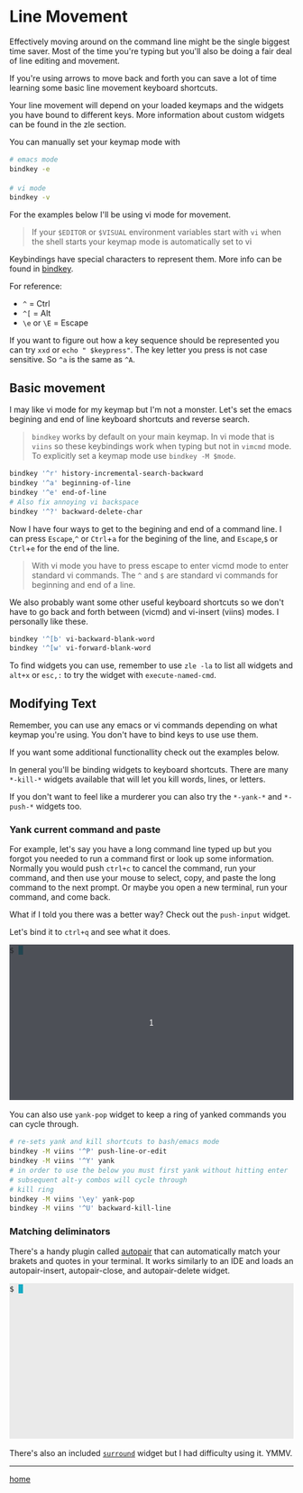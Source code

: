 # Line Movement

Effectively moving around on the command line might be the single biggest time saver.
Most of the time you're typing but you'll also be doing a fair deal of line editing and movement.

If you're using arrows to move back and forth you can save a lot of time learning some basic line movement keyboard shortcuts.

Your line movement will depend on your loaded keymaps and the widgets you have bound to different keys.
More information about custom widgets can be found in the zle section.

You can manually set your keymap mode with

```bash
# emacs mode
bindkey -e

# vi mode
bindkey -v
```

For the examples below I'll be using vi mode for movement.

> If your `$EDITOR` or `$VISUAL` environment variables start with `vi` when the shell starts your keymap mode is automatically set to vi

Keybindings have special characters to represent them.
More info can be found in [bindkey](bindkey.md).

For reference:

* `^`  = Ctrl
* `^[` = Alt
* `\e` or `\E` = Escape

If you want to figure out how a key sequence should be represented you can try `xxd` or `echo " $keypress"`.
The key letter you press is not case sensitive.
So `^a` is the same as `^A`.

## Basic movement

I may like vi mode for my keymap but I'm not a monster.
Let's set the emacs begining and end of line keyboard shortcuts and reverse search.

> `bindkey` works by default on your main keymap.
> In vi mode that is `viins` so these keybindings work when typing but not in `vimcmd` mode.
> To explicitly set a keymap mode use `bindkey -M $mode`.

```bash
bindkey '^r' history-incremental-search-backward
bindkey '^a' beginning-of-line
bindkey '^e' end-of-line
# Also fix annoying vi backspace
bindkey '^?' backward-delete-char
```

Now I have four ways to get to the begining and end of a command line.
I can press `Escape`,`^` or `Ctrl`+`a` for the begining of the line, and `Escape`,`$` or `Ctrl`+`e` for the end of the line.

> With vi mode you have to press escape to enter vicmd mode to enter standard vi commands.
> The `^` and `$` are standard vi commands for beginning and end of a line.

We also probably want some other useful keyboard shortcuts so we don't have to go back and forth between (vicmd) and vi-insert (viins) modes.
I personally like these.

```bash
bindkey '^[b' vi-backward-blank-word
bindkey '^[w' vi-forward-blank-word
```

To find widgets you can use, remember to use `zle -la` to list all widgets and `alt+x` or `esc,:` to try the widget with `execute-named-cmd`.

## Modifying Text

Remember, you can use any emacs or vi commands depending on what keymap you're using.
You don't have to bind keys to use use them.

If you want some additional functionallity check out the examples below.

In general you'll be binding widgets to keyboard shortcuts.
There are many `*-kill-*` widgets available that will let you kill words, lines, or letters.

If you don't want to feel like a murderer you can also try the `*-yank-*` and `*-push-*` widgets too.

### Yank current command and paste

For example, let's say you have a long command line typed up but you forgot you needed to run a command first or look up some information.
Normally you would push `ctrl+c` to cancel the command, run your command, and then use your mouse to select, copy, and paste the long command to the next prompt.
Or maybe you open a new terminal, run your command, and come back.

What if I told you there was a better way?
Check out the `push-input` widget.

Let's bind it to `ctrl+q` and see what it does.

![](../../img/push-input.gif)

You can also use `yank-pop` widget to keep a ring of yanked commands you can cycle through.

```bash
# re-sets yank and kill shortcuts to bash/emacs mode
bindkey -M viins '^P' push-line-or-edit
bindkey -M viins '^Y' yank
# in order to use the below you must first yank without hitting enter
# subsequent alt-y combos will cycle through
# kill ring
bindkey -M viins '\ey' yank-pop
bindkey -M viins '^U' backward-kill-line
```

### Matching deliminators

There's a handy plugin called [autopair](https://github.com/hlissner/zsh-autopair) that can automatically match your brakets and quotes in your terminal.
It works similarly to an IDE and loads an autopair-insert, autopair-close, and autopair-delete widget.

![](../../img/autopair.gif)

There's also an included [`surround`](https://github.com/zsh-users/zsh/blob/master/Functions/Zle/surround) widget but I had difficulty using it. YMMV.

---

[home](../../README.md)
